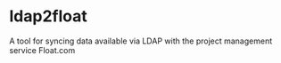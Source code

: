 # ldap2float
A tool for syncing data available via LDAP with the project management service Float.com
